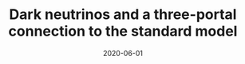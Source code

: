 ---
title: "Dark neutrinos and a three-portal connection to the standard model"
authors:  Peter Ballett,  Matheus Hostert,  Silvia Pascoli
collection: publications
permalink: /publication/2020-06-01-Dark-neutrinos-and-a-three-portal-connection-to-the-standard-model
date: 2020-06-01
venue: '<strong>PRD</strong>'
citation: '"Dark neutrinos and a three-portal connection to the standard model", Peter Ballett,  Matheus Hostert,  Silvia Pascoli,  <strong>PRD</strong>, 2020, '
eprint: '1903.07589'
---